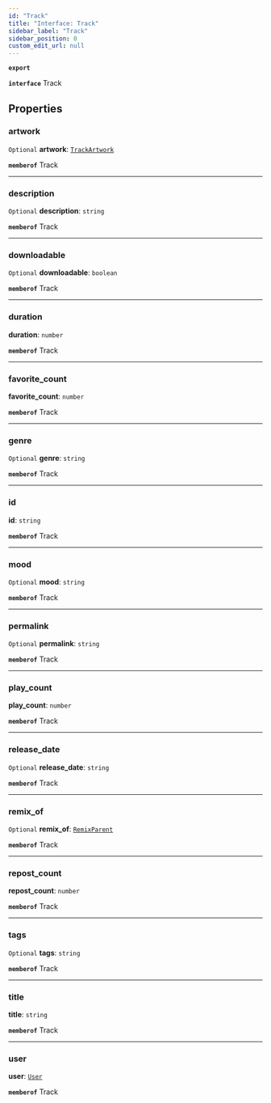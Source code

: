```yaml
---
id: "Track"
title: "Interface: Track"
sidebar_label: "Track"
sidebar_position: 0
custom_edit_url: null
---
```


**`export`**

**`interface`** Track

## Properties

### artwork

 `Optional` **artwork**: [`TrackArtwork`](TrackArtwork.md)

**`memberof`** Track

___

### description

 `Optional` **description**: `string`

**`memberof`** Track

___

### downloadable

 `Optional` **downloadable**: `boolean`

**`memberof`** Track

___

### duration

 **duration**: `number`

**`memberof`** Track

___

### favorite\_count

 **favorite\_count**: `number`

**`memberof`** Track

___

### genre

 `Optional` **genre**: `string`

**`memberof`** Track

___

### id

 **id**: `string`

**`memberof`** Track

___

### mood

 `Optional` **mood**: `string`

**`memberof`** Track

___

### permalink

 `Optional` **permalink**: `string`

**`memberof`** Track

___

### play\_count

 **play\_count**: `number`

**`memberof`** Track

___

### release\_date

 `Optional` **release\_date**: `string`

**`memberof`** Track

___

### remix\_of

 `Optional` **remix\_of**: [`RemixParent`](RemixParent.md)

**`memberof`** Track

___

### repost\_count

 **repost\_count**: `number`

**`memberof`** Track

___

### tags

 `Optional` **tags**: `string`

**`memberof`** Track

___

### title

 **title**: `string`

**`memberof`** Track

___

### user

 **user**: [`User`](User.md)

**`memberof`** Track
